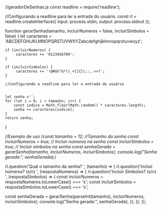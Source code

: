 //geradorDeSenhas.js
const readline = require('readline');

 //Configurando a readline para ler a entrada do usuário.
const rl = readline.createInterface({
    input: process.stdin,
    output: process.stdout
});


function gerarSenha(tamanho, incluirNumeros = false, incluirSimbolos = false) {
    let caracteres = 'ABCDEFGHIJKLMNOPQRSTUVWXYZabcdefghijklmnopqrstuvwxyz';
    
    if (incluirNumeros) {
         caracteres += '0123456789';
    }
   
    if (incluirSimbolos) {
         caracteres += '!@#$%^&*()_+[]{}|;:,.<>?';
    }

    //Configurando a readline para ler a entrada do usuário
   

    let senha ='';
    for (let i = 0; i < tamanho; i++) {
        const indice = Math.floor(Math.random() * caracteres.length);
        senha += caracteres[indice];
    }
    return senha;

}

//Exemplo de uso
/*const tamanho = 12; //Tamanho da senha
const incluirNumeros = true; // Incluir números na senha
const incluirSimbolos = true; // Incluir símbolos na senha
const senhaGerada = gerarSenha(tamanho, incluirNumeros, incluirSimbolos);
console.log("Senha gerada:", senhaGerada);*/

rl.question('Qual o tamanho da senha? ', (tamanho) => {
rl.question('Incluir números? (s/n) ', (respostaNumeros) => {
rl.question('Incluir Símbolos? (s/n) ', (respostaSimbolos) => {
const incluirNumeros = respostaNumeros.toLowerCase() === 's';
const incluirSimbolos = respostaSimbolos.toLowerCase() === 's';

const senhaGerada = gerarSenha(parseInt(tamanho), incluirNumeros, incluirSimbolos);
console.log("Senha gerada:", senhaGerada);
});
});
});
